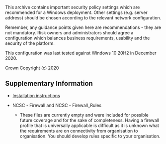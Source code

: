 This archive contains important security policy settings which are recommended for a Windows deployment. Other settings (e.g. server address) should be chosen according to the relevant network configuration.

Remember, any guidance points given here are recommendations - they are not mandatory. Risk owners and administrators should agree a configuration which balances business requirements, usability and the security of the platform. 

This configuration was last tested against Windows 10 20H2 in December 2020.

Crown Copyright (c) 2020


## Supplementary Information ##

- [Installation instructions](https://github.com/ukncsc/Device-Security-Guidance-Configuration-Packs#microsoft-endpoint-manager)

- NCSC - Firewall and NCSC - Firewall_Rules
   - These files are currently empty and were included for possible future coverage and for the sake of completeness. Having a firewall profile that is universally applicable is difficult as it is unknown what the requirements are on connectivity from organisation to organisation. You should develop rules specific to your organisation.

